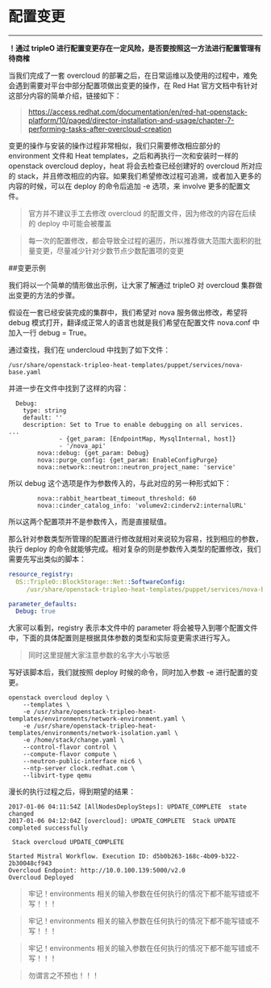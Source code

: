 # 配置变更

---

**！通过 tripleO 进行配置变更存在一定风险，是否要按照这一方法进行配置管理有待商榷**

当我们完成了一套 overcloud 的部署之后，在日常运维以及使用的过程中，难免会遇到需要对平台中部分配置项做出变更的操作，在 Red Hat 官方文档中有针对这部分内容的简单介绍，链接如下：

> https://access.redhat.com/documentation/en/red-hat-openstack-platform/10/paged/director-installation-and-usage/chapter-7-performing-tasks-after-overcloud-creation

变更的操作与安装的操作过程非常相似，我们只需要修改相应部分的 environment 文件和 Heat templates，之后和再执行一次和安装时一样的 openstack overcloud deploy，heat 将会去检查已经创建好的 overcloud 所对应的 stack，并且修改相应的内容。如果我们希望修改过程可追溯，或者加入更多的内容的时候，可以在 deploy 的命令后追加 -e 选项，来 involve 更多的配置文件。

> 官方并不建议手工去修改 overcloud 的配置文件，因为修改的内容在后续的 deploy 中可能会被覆盖

> 每一次的配置修改，都会导致全过程的遍历，所以推荐做大范围大面积的批量变更，尽量减少针对少数节点少数配置项的变更

##变更示例

我们将以一个简单的情形做出示例，让大家了解通过 tripleO 对 overcloud 集群做出变更的方法的步骤。

假设在一套已经安装完成的集群中，我们希望对 nova 服务做出修改，希望将 debug 模式打开，翻译成正常人的语言也就是我们希望在配置文件 nova.conf 中加入一行 debug = True。

通过查找，我们在 undercloud 中找到了如下文件：

```shell
/usr/share/openstack-tripleo-heat-templates/puppet/services/nova-base.yaml
```

并进一步在文件中找到了这样的内容：

```shell
  Debug:
    type: string
    default: ''
    description: Set to True to enable debugging on all services.
...
              - {get_param: [EndpointMap, MysqlInternal, host]}
              - '/nova_api'
        nova::debug: {get_param: Debug}
        nova::purge_config: {get_param: EnableConfigPurge}
        nova::network::neutron::neutron_project_name: 'service'

```

所以 debug 这个选项是作为参数传入的，与此对应的另一种形式如下：

```shell
        nova::rabbit_heartbeat_timeout_threshold: 60
        nova::cinder_catalog_info: 'volumev2:cinderv2:internalURL'
```

所以这两个配置项并不是参数传入，而是直接赋值。

那么针对参数类型所管理的配置进行修改就相对来说较为容易，找到相应的参数，执行 deploy 的命令就能够完成。相对复杂的则是参数传入类型的配置修改，我们需要先写出类似的脚本：

```yaml
resource_registry:
  OS::TripleO::BlockStorage::Net::SoftwareConfig:
     /usr/share/openstack-tripleo-heat-templates/puppet/services/nova-base.yaml

parameter_defaults:
  Debug: true
```

大家可以看到，registry 表示本文件中的 parameter 将会被导入到哪个配置文件中，下面的具体配置则是根据具体参数的类型和实际变更需求进行写入。

>同时这里提醒大家注意参数的名字大小写敏感

写好该脚本后，我们就按照 deploy 时候的命令，同时加入参数 -e 进行配置的变更。

```shell
openstack overcloud deploy \
    --templates \
    -e /usr/share/openstack-tripleo-heat-templates/environments/network-environment.yaml \
    -e /usr/share/openstack-tripleo-heat-templates/environments/network-isolation.yaml \
    -e /home/stack/change.yaml \
    --control-flavor control \
    --compute-flavor compute \
    --neutron-public-interface nic6 \
    --ntp-server clock.redhat.com \
    --libvirt-type qemu
```

漫长的执行过程之后，得到期望的结果：

```shell
2017-01-06 04:11:54Z [AllNodesDeploySteps]: UPDATE_COMPLETE  state changed
2017-01-06 04:12:04Z [overcloud]: UPDATE_COMPLETE  Stack UPDATE completed successfully

 Stack overcloud UPDATE_COMPLETE 

Started Mistral Workflow. Execution ID: d5b0b263-168c-4b09-b322-2b30048cf943
Overcloud Endpoint: http://10.0.100.139:5000/v2.0
Overcloud Deployed

```

> 牢记！environments 相关的输入参数在任何执行的情况下都不能写错或不写！！！

> 牢记！environments 相关的输入参数在任何执行的情况下都不能写错或不写！！！

> 牢记！environments 相关的输入参数在任何执行的情况下都不能写错或不写！！！

> 勿谓言之不预也！！！